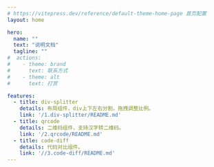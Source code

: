 ```yaml
---
# https://vitepress.dev/reference/default-theme-home-page 首页配置
layout: home

hero:
  name: ""
  text: "说明文档"
  tagline: ""
#  actions:
#    - theme: brand
#      text: 联系方式
#    - theme: alt
#      text: 打赏

features:
  - title: div-splitter
    details: 布局组件，div上下左右分割，拖拽调整比例。
    link: '/1.div-splitter/README.md'
  - title: qrcode
    details: 二维码组件，支持汉字转二维码。
    link: '/2.qrcode/README.md'
  - title: code-diff
    details: 代码对比组件。
    link: '//3.code-diff/README.md'
---
```


